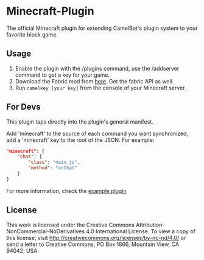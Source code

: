 # Minecraft-Plugin
The official Minecraft plugin for extending CamelBot's plugin system to your favorite block game.

## Usage
1. Enable the plugin with the /plugins command, use the /addserver command to get a key for your game.
2. Download the Fabric mod from [here](https://www.curseforge.com/minecraft/mc-mods/camelmod). Get the fabric API as well.
3. Run ``camelkey [your key]`` from the console of your Minecraft server.

## For Devs
This plugin taps directly into the plugin's general manifest.

Add 'minecraft' to the source of each command you want synchronized, add a 'minecraft' key to the root of the JSON. For example:
```json
"minecraft": {
    "chat": {
        "class": "main.js",
        "method": "onChat"
    }
}
```

For more information, check the [example plugin](https://github.com/CamelBot/Example-Plugin)

## License
This work is licensed under the Creative Commons Attribution-NonCommercial-NoDerivatives 4.0 International License. To view a copy of this license, visit http://creativecommons.org/licenses/by-nc-nd/4.0/ or send a letter to Creative Commons, PO Box 1866, Mountain View, CA 94042, USA.
